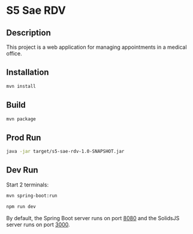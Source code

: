 # S5 Sae RDV

## Description

This project is a web application for managing appointments in a medical office.

## Installation

```bash
mvn install
```

## Build

```bash
mvn package
```

## Prod Run

```bash
java -jar target/s5-sae-rdv-1.0-SNAPSHOT.jar
```

## Dev Run

Start 2 terminals:

```bash
mvn spring-boot:run
```

```bash
npm run dev
```

By default, the Spring Boot server runs on port [8080](http://localhost:8080) and the SolidsJS server runs on port [3000](http://localhost:3000).